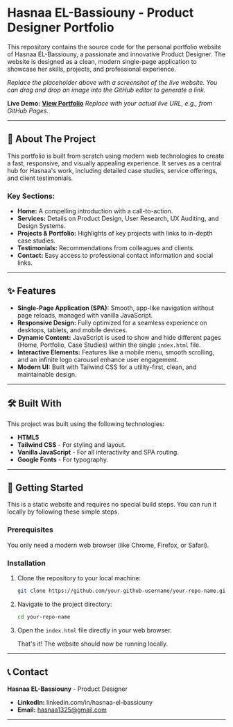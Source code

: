 # Hasnaa EL-Bassiouny - Product Designer Portfolio

This repository contains the source code for the personal portfolio website of Hasnaa EL-Bassiouny, a passionate and innovative Product Designer. The website is designed as a clean, modern single-page application to showcase her skills, projects, and professional experience.


*Replace the placeholder above with a screenshot of the live website. You can drag and drop an image into the GitHub editor to generate a link.*

**Live Demo:** [**View Portfolio**](https://your-github-username.github.io/your-repo-name/)
*Replace with your actual live URL, e.g., from GitHub Pages.*

---

## 🚀 About The Project

This portfolio is built from scratch using modern web technologies to create a fast, responsive, and visually appealing experience. It serves as a central hub for Hasnaa's work, including detailed case studies, service offerings, and client testimonials.

### Key Sections:
*   **Home:** A compelling introduction with a call-to-action.
*   **Services:** Details on Product Design, User Research, UX Auditing, and Design Systems.
*   **Projects & Portfolio:** Highlights of key projects with links to in-depth case studies.
*   **Testimonials:** Recommendations from colleagues and clients.
*   **Contact:** Easy access to professional contact information and social links.

---

## ✨ Features

*   **Single-Page Application (SPA):** Smooth, app-like navigation without page reloads, managed with vanilla JavaScript.
*   **Responsive Design:** Fully optimized for a seamless experience on desktops, tablets, and mobile devices.
*   **Dynamic Content:** JavaScript is used to show and hide different pages (Home, Portfolio, Case Studies) within the single `index.html` file.
*   **Interactive Elements:** Features like a mobile menu, smooth scrolling, and an infinite logo carousel enhance user engagement.
*   **Modern UI:** Built with Tailwind CSS for a utility-first, clean, and maintainable design.

---

## 🛠️ Built With

This project was built using the following technologies:

*   **HTML5**
*   **Tailwind CSS** - For styling and layout.
*   **Vanilla JavaScript** - For all interactivity and SPA routing.
*   **Google Fonts** - For typography.

---

## 🏁 Getting Started

This is a static website and requires no special build steps. You can run it locally by following these simple steps.

### Prerequisites

You only need a modern web browser (like Chrome, Firefox, or Safari).

### Installation

1.  Clone the repository to your local machine:
    ```sh
    git clone https://github.com/your-github-username/your-repo-name.git
    ```
2.  Navigate to the project directory:
    ```sh
    cd your-repo-name
    ```
3.  Open the `index.html` file directly in your web browser.

    That's it! The website should now be running locally.

---

## 📞 Contact

**Hasnaa EL-Bassiouny** - Product Designer

*   **LinkedIn:** linkedin.com/in/hasnaa-el-bassiouny
*   **Email:** hasnaa1325@gmail.com

---